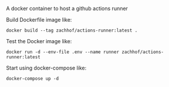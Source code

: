 A docker container to host a github actions runner

Build Dockerfile image like:
```
docker build --tag zachhof/actions-runner:latest .
```

Test the Docker image like:
```
docker run -d --env-file .env --name runner zachhof/actions-runner:latest
```

Start using docker-compose like:
```
docker-compose up -d
```